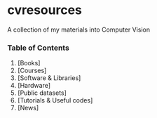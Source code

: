 # cvresources
A collection of my materials into Computer Vision

### Table of Contents
1. [Books]
2. [Courses]
3. [Software & Libraries]
4. [Hardware]
5. [Public datasets]
6. [Tutorials & Useful codes]
7. [News]


